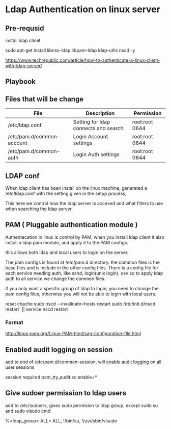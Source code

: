 # Ldap Authentication on linux server


## Pre-requsid 

install ldap clinet

sudo apt-get install libnss-ldap libpam-ldap ldap-utils nscd -y

https://www.techrepublic.com/article/how-to-authenticate-a-linux-client-with-ldap-server/

## Playbook

## Files that will be change 

| File                  |   Description                             |   Permission     |
| ----                  |   -----------                             |   ----------     |
|   /etc/ldap.conf      | Setting for ldap connects and search.     | root:root 0644   |
|   /etc/pam.d/common-account | Login Account settings              | root:root 0644   |
|   /etc/pam.d/common-auth    | Login Auth settings                 | root:root 0644   |



## LDAP conf

When ldap client has been install on the linux machine, generated a /etc/ldap.conf with the setting given in the setup process,

This here we control how the ldap server is accesed and what fliters to use when searching the ldap server.

## PAM ( Pluggable authentication module )

Authentecation in linux is control by PAM, when you install ldap client it also install a ldap pam module, and apply it to the PAM configs.

this allows both ldap and local users to login on the server.

The pam configs is found at /etc/pam.d directory. the common files is the base files and is include in the other config files.
There is a config file for each service needing auth, like sshd, login(unix login). osv
so to apply ldap auth to all service we change the commen files.

If you only want a spesific group of ldap to login, you need to change the pam config files, otherwise you will not be able to login with local users.

reset chache    sudo nscd --invalidate=hosts
restart       sudo /etc/init.d/nscd restart´   ||    service nscd restart

### Format

http://linux-pam.org/Linux-PAM-html/sag-configuration-file.html

## Enabled audit logging on session

add to end of /etc/pam.d/commen-session,  will enable audit logging on all user sessions

session required pam_tty_audit.so enable=*

## Give sudoer permission to ldap users

add to /etc/sudoers,  gives sudo permision to ldap group, except sudo su and sudo visudo cmd

%<ldap_group> ALL= ALL, !/bin/su, !/usr/sbin/visudo

